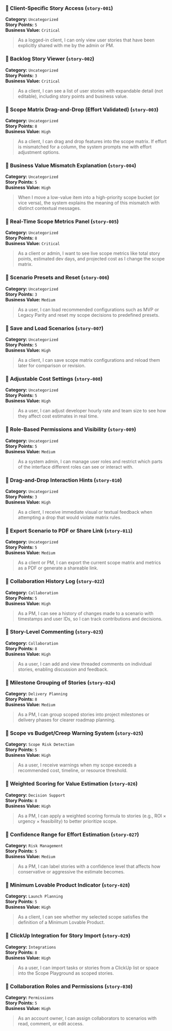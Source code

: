 
### 🧩 Client-Specific Story Access  (`story-001`)

**Category:** `Uncategorized`  
**Story Points:** `5`  
**Business Value:** `Critical`

> As a logged-in client, I can only view user stories that have been explicitly shared with me by the admin or PM.


### 🧩 Backlog Story Viewer  (`story-002`)

**Category:** `Uncategorized`  
**Story Points:** `3`  
**Business Value:** `Critical`

> As a client, I can see a list of user stories with expandable detail (not editable), including story points and business value.


### 🧩 Scope Matrix Drag-and-Drop (Effort Validated)  (`story-003`)

**Category:** `Uncategorized`  
**Story Points:** `8`  
**Business Value:** `High`

> As a client, I can drag and drop features into the scope matrix. If effort is mismatched for a column, the system prompts me with effort adjustment options.


### 🧩 Business Value Mismatch Explanation  (`story-004`)

**Category:** `Uncategorized`  
**Story Points:** `5`  
**Business Value:** `High`

> When I move a low-value item into a high-priority scope bucket (or vice versa), the system explains the meaning of this mismatch with distinct contextual messages.


### 🧩 Real-Time Scope Metrics Panel  (`story-005`)

**Category:** `Uncategorized`  
**Story Points:** `8`  
**Business Value:** `Critical`

> As a client or admin, I want to see live scope metrics like total story points, estimated dev days, and projected cost as I change the scope matrix.


### 🧩 Scenario Presets and Reset  (`story-006`)

**Category:** `Uncategorized`  
**Story Points:** `3`  
**Business Value:** `Medium`

> As a user, I can load recommended configurations such as MVP or Legacy Parity and reset my scope decisions to predefined presets.


### 🧩 Save and Load Scenarios  (`story-007`)

**Category:** `Uncategorized`  
**Story Points:** `5`  
**Business Value:** `High`

> As a client, I can save scope matrix configurations and reload them later for comparison or revision.


### 🧩 Adjustable Cost Settings  (`story-008`)

**Category:** `Uncategorized`  
**Story Points:** `5`  
**Business Value:** `High`

> As a user, I can adjust developer hourly rate and team size to see how they affect cost estimates in real time.


### 🧩 Role-Based Permissions and Visibility  (`story-009`)

**Category:** `Uncategorized`  
**Story Points:** `5`  
**Business Value:** `Medium`

> As a system admin, I can manage user roles and restrict which parts of the interface different roles can see or interact with.


### 🧩 Drag-and-Drop Interaction Hints  (`story-010`)

**Category:** `Uncategorized`  
**Story Points:** `3`  
**Business Value:** `High`

> As a client, I receive immediate visual or textual feedback when attempting a drop that would violate matrix rules.


### 🧩 Export Scenario to PDF or Share Link  (`story-011`)

**Category:** `Uncategorized`  
**Story Points:** `5`  
**Business Value:** `Medium`

> As a client or PM, I can export the current scope matrix and metrics as a PDF or generate a shareable link.


### 🧩 Collaboration History Log  (`story-022`)

**Category:** `Collaboration`  
**Story Points:** `5`  
**Business Value:** `High`

> As a PM, I can see a history of changes made to a scenario with timestamps and user IDs, so I can track contributions and decisions.


### 🧩 Story-Level Commenting  (`story-023`)

**Category:** `Collaboration`  
**Story Points:** `8`  
**Business Value:** `High`

> As a user, I can add and view threaded comments on individual stories, enabling discussion and feedback.


### 🧩 Milestone Grouping of Stories  (`story-024`)

**Category:** `Delivery Planning`  
**Story Points:** `8`  
**Business Value:** `Medium`

> As a PM, I can group scoped stories into project milestones or delivery phases for clearer roadmap planning.


### 🧩 Scope vs Budget/Creep Warning System  (`story-025`)

**Category:** `Scope Risk Detection`  
**Story Points:** `5`  
**Business Value:** `High`

> As a user, I receive warnings when my scope exceeds a recommended cost, timeline, or resource threshold.


### 🧩 Weighted Scoring for Value Estimation  (`story-026`)

**Category:** `Decision Support`  
**Story Points:** `8`  
**Business Value:** `High`

> As a PM, I can apply a weighted scoring formula to stories (e.g., ROI × urgency × feasibility) to better prioritize scope.


### 🧩 Confidence Range for Effort Estimation  (`story-027`)

**Category:** `Risk Management`  
**Story Points:** `5`  
**Business Value:** `Medium`

> As a PM, I can label stories with a confidence level that affects how conservative or aggressive the estimate becomes.


### 🧩 Minimum Lovable Product Indicator  (`story-028`)

**Category:** `Launch Planning`  
**Story Points:** `5`  
**Business Value:** `High`

> As a client, I can see whether my selected scope satisfies the definition of a Minimum Lovable Product.


### 🧩 ClickUp Integration for Story Import  (`story-029`)

**Category:** `Integrations`  
**Story Points:** `8`  
**Business Value:** `High`

> As a user, I can import tasks or stories from a ClickUp list or space into the Scope Playground as scoped stories.


### 🧩 Collaboration Roles and Permissions  (`story-030`)

**Category:** `Permissions`  
**Story Points:** `5`  
**Business Value:** `High`

> As an account owner, I can assign collaborators to scenarios with read, comment, or edit access.
